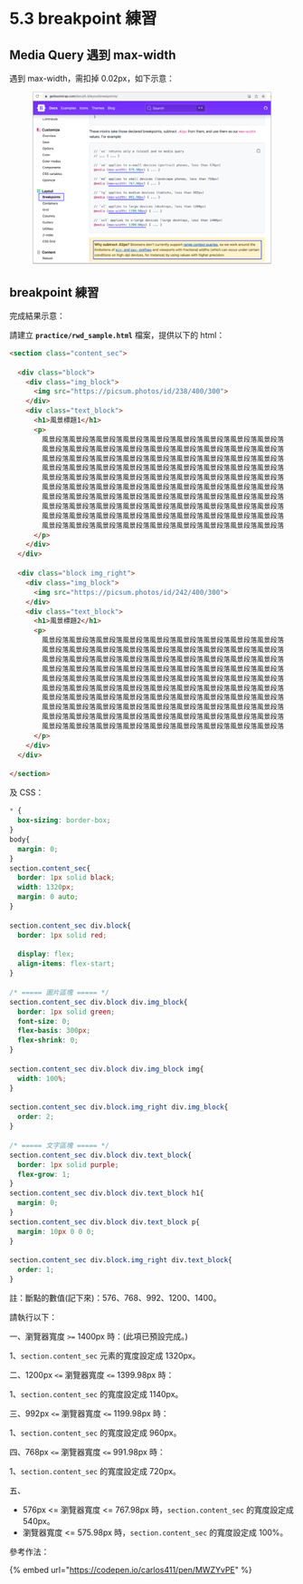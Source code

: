 # 5.3 breakpoint 練習

## Media Query 遇到 max-width

遇到 max-width，需扣掉 0.02px，如下示意：

<figure><img src="../.gitbook/assets/breakpoint_for_max_width.png" alt=""><figcaption></figcaption></figure>



## breakpoint 練習

完成結果示意：

請建立 **`practice/rwd_sample.html`** 檔案，提供以下的 html：

```html
<section class="content_sec">
      
  <div class="block">
    <div class="img_block">
      <img src="https://picsum.photos/id/238/400/300">
    </div>
    <div class="text_block">
      <h1>風景標題1</h1>
      <p>
        風景段落風景段落風景段落風景段落風景段落風景段落風景段落風景段落風景段落
        風景段落風景段落風景段落風景段落風景段落風景段落風景段落風景段落風景段落
        風景段落風景段落風景段落風景段落風景段落風景段落風景段落風景段落風景段落
        風景段落風景段落風景段落風景段落風景段落風景段落風景段落風景段落風景段落
        風景段落風景段落風景段落風景段落風景段落風景段落風景段落風景段落風景段落
        風景段落風景段落風景段落風景段落風景段落風景段落風景段落風景段落風景段落
        風景段落風景段落風景段落風景段落風景段落風景段落風景段落風景段落風景段落
        風景段落風景段落風景段落風景段落風景段落風景段落風景段落風景段落風景段落
        風景段落風景段落風景段落風景段落風景段落風景段落風景段落風景段落風景段落
        風景段落風景段落風景段落風景段落風景段落風景段落風景段落風景段落風景段落
      </p>
    </div>
  </div>

  <div class="block img_right">
    <div class="img_block">
      <img src="https://picsum.photos/id/242/400/300">
    </div>
    <div class="text_block">
      <h1>風景標題2</h1>
      <p>
        風景段落風景段落風景段落風景段落風景段落風景段落風景段落風景段落風景段落
        風景段落風景段落風景段落風景段落風景段落風景段落風景段落風景段落風景段落
        風景段落風景段落風景段落風景段落風景段落風景段落風景段落風景段落風景段落
        風景段落風景段落風景段落風景段落風景段落風景段落風景段落風景段落風景段落
        風景段落風景段落風景段落風景段落風景段落風景段落風景段落風景段落風景段落
        風景段落風景段落風景段落風景段落風景段落風景段落風景段落風景段落風景段落
        風景段落風景段落風景段落風景段落風景段落風景段落風景段落風景段落風景段落
        風景段落風景段落風景段落風景段落風景段落風景段落風景段落風景段落風景段落
        風景段落風景段落風景段落風景段落風景段落風景段落風景段落風景段落風景段落
        風景段落風景段落風景段落風景段落風景段落風景段落風景段落風景段落風景段落
      </p>
    </div>
  </div>
  
</section>
```

及 CSS：

```css
* {
  box-sizing: border-box;
}
body{
  margin: 0;
}
section.content_sec{
  border: 1px solid black;
  width: 1320px;
  margin: 0 auto;
}

section.content_sec div.block{
  border: 1px solid red;

  display: flex;
  align-items: flex-start;
}

/* ===== 圖片區塊 ===== */
section.content_sec div.block div.img_block{
  border: 1px solid green;
  font-size: 0;
  flex-basis: 300px;
  flex-shrink: 0;
}

section.content_sec div.block div.img_block img{
  width: 100%;
}

section.content_sec div.block.img_right div.img_block{
  order: 2;
}

/* ===== 文字區塊 ===== */
section.content_sec div.block div.text_block{
  border: 1px solid purple;
  flex-grow: 1;
}
section.content_sec div.block div.text_block h1{
  margin: 0;
}
section.content_sec div.block div.text_block p{
  margin: 10px 0 0 0;
}

section.content_sec div.block.img_right div.text_block{
  order: 1;
}
```



註：斷點的數值(記下來)：576、768、992、1200、1400。



請執行以下：

一、瀏覽器寬度 `>=` 1400px 時：(此項已預設完成。)

1、`section.content_sec` 元素的寬度設定成 1320px。



二、1200px `<=` 瀏覽器寬度 `<=` 1399.98px 時：

1、`section.content_sec` 的寬度設定成 1140px。



三、992px `<=` 瀏覽器寬度 `<=` 1199.98px 時：

1、`section.content_sec` 的寬度設定成 960px。



四、768px `<=` 瀏覽器寬度 `<=` 991.98px 時：

1、`section.content_sec` 的寬度設定成 720px。



五、



* 576px <= 瀏覽器寬度 <= 767.98px 時，`section.content_sec` 的寬度設定成 540px。
* 瀏覽器寬度 <= 575.98px 時，`section.content_sec` 的寬度設定成 100%。





參考作法：

{% embed url="https://codepen.io/carlos411/pen/MWZYvPE" %}

